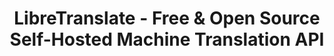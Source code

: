 ---
draft: false
title: "LibreTranslate - Free & Open Source Self-Hosted Machine Translation API"
content:
  id: libretranslate
  name: LibreTranslate
  website: https://libretranslate.com/
  short_description: "LibreTranslate is a free, open-source, and self-hosted machine translation API that supports 29 languages and ensures full privacy without relying on proprietary services like Google or Azure."
---